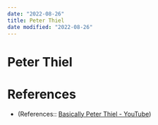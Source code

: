 ```yaml
---
date: "2022-08-26"
title: Peter Thiel
date modified: "2022-08-26"
---
```


# Peter Thiel

# References
- (References:: [Basically Peter Thiel - YouTube](https://www.youtube.com/watch?v=uV_z5Q1yZQk))
